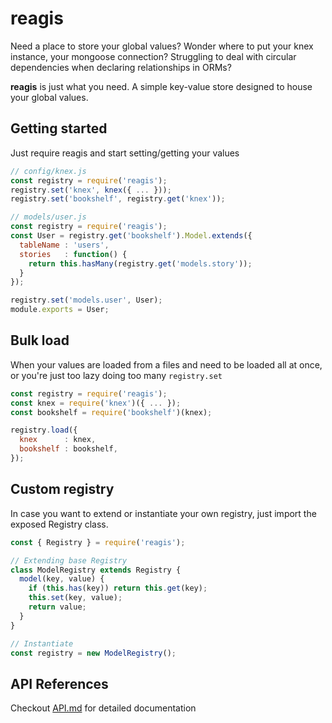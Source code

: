 # reagis

Need a place to store your global values? Wonder where to put your knex instance, your mongoose connection? Struggling to deal with circular dependencies when declaring relationships in ORMs?

**reagis** is just what you need. A simple key-value store designed to house your global values.

## Getting started

Just require reagis and start setting/getting your values

```javascript
// config/knex.js
const registry = require('reagis');
registry.set('knex', knex({ ... }));
registry.set('bookshelf', registry.get('knex'));

// models/user.js
const registry = require('reagis');
const User = registry.get('bookshelf').Model.extends({
  tableName : 'users',
  stories   : function() {
    return this.hasMany(registry.get('models.story'));
  }
});

registry.set('models.user', User);
module.exports = User;
```

## Bulk load

When your values are loaded from a files and need to be loaded all at once, or you're just too lazy doing too many `registry.set`

```javascript
const registry = require('reagis');
const knex = require('knex')({ ... });
const bookshelf = require('bookshelf')(knex);

registry.load({
  knex      : knex,
  bookshelf : bookshelf,
});
```

## Custom registry

In case you want to extend or instantiate your own registry, just import the exposed Registry class.

```javascript
const { Registry } = require('reagis');

// Extending base Registry
class ModelRegistry extends Registry {
  model(key, value) {
    if (this.has(key)) return this.get(key);
    this.set(key, value);
    return value;
  }
}

// Instantiate
const registry = new ModelRegistry();
```

## API References
Checkout [API.md](https://github.com/rocketspacer/reagis/blob/master/API.md) for detailed documentation
